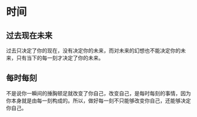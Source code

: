 # 时间

## 过去现在未来


过去只决定了你的现在，没有决定你的未来，而对未来的幻想也不能决定你的未来，只有当下的每一刻才决定了你的未来。

## 每时每刻


不是说你一瞬间的捶胸顿足就改变了你自己，改变自己，是每时每刻的事情，因为你本身就是由每一刻构成的。所以，做好每一刻不只能够改变你自己，还能够决定你自己。
